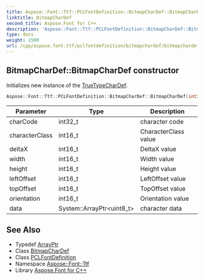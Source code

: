 ```yaml
---
title: Aspose::Font::Ttf::PCLFontDefinition::BitmapCharDef::BitmapCharDef constructor
linktitle: BitmapCharDef
second_title: Aspose.Font for C++
description: 'Aspose::Font::Ttf::PCLFontDefinition::BitmapCharDef::BitmapCharDef constructor. Initializes new instance of the TrueTypeCharDef in C++.'
type: docs
weight: 1500
url: /cpp/aspose.font.ttf/pclfontdefinition/bitmapchardef/bitmapchardef/
---
```

## BitmapCharDef::BitmapCharDef constructor


Initializes new instance of the [TrueTypeCharDef](../../truetypechardef/).

```cpp
Aspose::Font::Ttf::PCLFontDefinition::BitmapCharDef::BitmapCharDef(int32_t charCode, int16_t characterClass, int16_t deltaX, int16_t width, int16_t height, int16_t leftOffset, int16_t topOffset, int16_t orientation, System::ArrayPtr<uint8_t> data)
```


| Parameter | Type | Description |
| --- | --- | --- |
| charCode | int32_t | character code |
| characterClass | int16_t | CharacterClass value |
| deltaX | int16_t | DeltaX value |
| width | int16_t | Width value |
| height | int16_t | Height value |
| leftOffset | int16_t | LeftOffset value |
| topOffset | int16_t | TopOffset value |
| orientation | int16_t | Orientation value |
| data | System::ArrayPtr\<uint8_t\> | character data |

## See Also

* Typedef [ArrayPtr](../../../../system/arrayptr/)
* Class [BitmapCharDef](../)
* Class [PCLFontDefinition](../../)
* Namespace [Aspose::Font::Ttf](../../../)
* Library [Aspose.Font for C++](../../../../)
